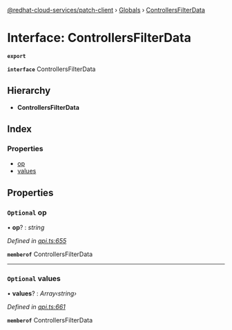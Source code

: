 [@redhat-cloud-services/patch-client](../README.md) › [Globals](../globals.md) › [ControllersFilterData](controllersfilterdata.md)

# Interface: ControllersFilterData

**`export`** 

**`interface`** ControllersFilterData

## Hierarchy

* **ControllersFilterData**

## Index

### Properties

* [op](controllersfilterdata.md#optional-op)
* [values](controllersfilterdata.md#optional-values)

## Properties

### `Optional` op

• **op**? : *string*

*Defined in [api.ts:655](https://github.com/RedHatInsights/javascript-clients/blob/22e0c417/packages/patch/api.ts#L655)*

**`memberof`** ControllersFilterData

___

### `Optional` values

• **values**? : *Array‹string›*

*Defined in [api.ts:661](https://github.com/RedHatInsights/javascript-clients/blob/22e0c417/packages/patch/api.ts#L661)*

**`memberof`** ControllersFilterData
